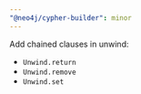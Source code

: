 ```yaml
---
"@neo4j/cypher-builder": minor
---
```


Add chained clauses in unwind:

-   `Unwind.return`
-   `Unwind.remove`
-   `Unwind.set`
